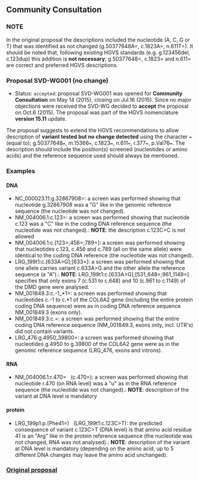 ## Community Consultation

### NOTE

In the original proposal the descriptions included the nucleotide (A, C, G or T) that was identified as not changed (g.50377648A=, c.1823A=, n.611T=). It should be noted that, following existing HGVS standards (e.g. g.123456del, c.123dup) this addition is **not necessary**; g.50377648=, c.1823= and n.611= are correct and preferred HGVS descriptions.

### Proposal SVD-WG001 (no change)

* Status: <code class="spot1">accepted</code>: proposal SVD-WG001 was opened for **Community Consultation** on May 14 (2015), closing on Jul.16 (2015). Since no major objections were received the SVD-WG decided to **accept** the proposal on Oct.6 (2015). The proposal was part of the HGVS nomenclature **version 15.11** update.

The proposal suggests to extend the HGVS recommendations to allow description of **variant tested but no change detected** using the character `=` (equal to); g.50377648<code class="spot1">=</code>, m.15366<code class="spot1">=</code>, c.1823<code class="spot1">=</code>, n.611<code class="spot1">=</code>, r.377<code class="spot1">=</code>, p.Val76<code class="spot1">=</code>. The description should include the position(s) screened (nucleotides or amino acids) and the reference sequence used should always be mentioned.

### Examples

#### DNA

* NC\_000023.11:g.32867908=: a screen was performed showing that nucleotide g.32867908 was a "G" like in the genomic reference sequence (the nucleotide was not changed).
* NM\_004006.1:c.123=: a screen was performed showing that nucleotide c.123 was a "C" like in the coding DNA reference sequence (the nucleotide was not changed).: **NOTE**: the description c.123C>C is not allowed
* NM\_004006.1:c.[123=;456=;789=]: a screen was performed showing that nucleotides c.123, c.456 and c.789 (all on the same allele) were identical to the coding DNA reference (the nucleotide was not changed).
* LRG\_199t1:c.[633A>G];[633=]: a screen was performed showing that one allele carries variant c.633A>G and the other allele the reference sequence (a "A").: **NOTE**: LRG\_199t1:c.[633A>G];[531\_648=;961\_1149=] specifies that only exons 7 (c.531 to c.648) and 10 (c.961 to c.1149) of the DMD gene were analysed.
* NM\_001849.3:c.-1\_\*1=: a screen was performed showing that nucleotides c.-1 to c.\*1 of the COL6A2 gene (including the entire protein coding DNA sequence) were as in coding DNA reference sequence NM\_001849.3 (exons only).
* NM\_001849.3:c.=: a screen was performed showing that the entire coding DNA reference sequence (NM\_001849.3, exons only, incl. UTR's) did not contain variants.
* LRG\_476:g.4950\_39800=: a screen was performed showing that nucleotides g.4950 to g.39800 of the COL6A2 gene were as in the genomic reference sequence (LRG\_476, exons and introns).

#### RNA

* NM\_004006.1:r.470= &nbsp; (c.470=): a screen was performed showing that nucleotide r.470 (on RNA level) was a "u" as in the RNA reference sequence (the nucleotide was not changed).: **NOTE**: description of the variant at DNA level is mandatory 

#### protein

* LRG\_199p1:p.(Phe41=) &nbsp; (LRG\_199t1:c.123C>T): the predicted consequence of variant c.123C>T (DNA level) is that amino acid residue 41 is an "Arg" like in the protein reference sequence (the nucleotide was not changed, RNA was not analysed).: **NOTE**: description of the variant at DNA level is mandatory (depending on the amino acid, up to 5 different DNA changes may leave the amino acid unchanged).
    

### [Original proposal](http://www.hgvs.org/mutnomen/comments001.html)